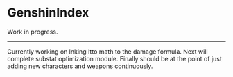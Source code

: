 # GenshinIndex

Work in progress.

------------------------------------------------------------------------------------------------------------------------------

Currently working on lnking Itto math to the damage formula. Next will complete substat optimization module. Finally should be at the point of just adding new characters and weapons continuously.

